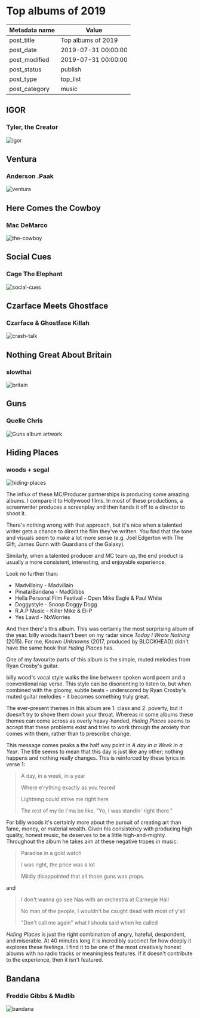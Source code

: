 # Top albums of 2019

| Metadata name | Value |
| --------- | ------ |
| post_title | Top albums of 2019 |
| post_date | 2019-07-31 00:00:00 |
| post_modified | 2019-07-31 00:00:00 |
| post_status | publish |
| post_type | top_list |
| post_category | music |

## IGOR

### Tyler, the Creator

![igor](/blog-posts/images/albums/2019/igor.jpg)

## Ventura

### Anderson .Paak

![ventura](/blog-posts/images/albums/2019/ventura.jpg)

## Here Comes the Cowboy

### Mac DeMarco

![the-cowboy](/blog-posts/images/albums/2019/the-cowboy.jpeg)

## Social Cues

### Cage The Elephant

![social-cues](/blog-posts/images/albums/2019/social-cues.jpg)

## Czarface Meets Ghostface

### Czarface & Ghostface Killah

![crash-talk](/blog-posts/images/albums/2019/ghostczar.jpg)

## Nothing Great About Britain

### slowthai

![britain](/blog-posts/images/albums/2019/britain.png)

## Guns

### Quelle Chris

![Guns album artwork](/blog-posts/images/albums/2019/guns.jpg)

## Hiding Places

### woods + segal

![hiding-places](/blog-posts/images/albums/2019/hiding-places.jpg)

The influx of these MC/Producer partnerships is producing some
amazing albums. I compare it to Hollywood films. In most of these
productions, a screenwriter produces a screenplay and then hands it
off to a director to shoot it.

There's nothing wrong with that approach, but it's nice when a
talented writer gets a chance to direct the film they've written.
You find that the tone and visuals seem to make a lot more sense
(e.g. Joel Edgerton with The Gift, James Gunn with Guardians of the Galaxy).

Similarly, when a talented producer and MC team up, the end product
is usually a more consistent, interesting, and enjoyable experience.

Look no further than:

- Madvillainy - Madvillain
- Pinata/Bandana - MadGibbs
- Hella Personal Film Festival - Open Mike Eagle & Paul White
- Doggystyle - Snoop Doggy Dogg
- R.A.P Music - Killer Mike & El-P
- Yes Lawd - NxWorries

And then there's this album. This was certainly the most surprising
album of the year. billy woods hasn't been on my radar since
*Today I Wrote Nothing* (2015). For me, *Known Unknowns* (2017,
produced by BLOCKHEAD) didn't have the same hook that *Hiding Places* has.

One of my favourite parts of this album is the simple, muted melodies
from Ryan Crosby's guitar.

billy wood's vocal style walks the line between spoken word poem and a
conventional rap verse. This style can be disorienting to
listen to, but when combined with the gloomy, subtle beats -
underscored by Ryan Crosby's muted guitar melodies - it becomes
something truly great.

The ever-present themes in this album are 1. class and 2. poverty, but
it doesn't try to shove them down your throat. Whereas in some albums
these themes can come across as overly heavy-handed, *Hiding Places*
seems to accept that these problems exist and tries to work through
the anxiety that comes with them, rather than to prescribe change.

This message comes peaks a the half way point in *A day in a Week in a Year*.
The title seems to mean that this day is just like any other; nothing
happens and nothing really changes. This is reinforced by these
 lyrics in verse 1:

> A day, in a week, in a year
>
> Where e'rything exactly as you feared
>
> Lightning could strike me right here
>
> The rest of my lie I'ma be like, "Yo, I was standin' right there."

For billy woods it's certainly more about the pursuit of creating art
than fame, money, or material wealth.
Given his consistency with producing high quality, honest music, he
deserves to be a little high-and-mighty. Throughout the album he
takes aim at these negative tropes in music:

> Paradise in a gold watch
>
> I was right, the price was a lot
>
> Mildly disappointed that all those guns was props.

and

> I don't wanna go see Nas with an orchestra at Carnegie Hall
>
> No man of the people, I wouldn't be caught dead with most of y'all
>
> "Don't call me again" what I shoula said when he called

*Hiding Places* is just the right combination of angry, hateful, despondent, and
miserable. At 40 minutes long it is incredibly succinct for how deeply
it explores these feelings. I find it to be one of the most creatively
honest albums with no radio tracks or meaningless features. If it doesn't
contribute to the experience, then it isn't featured.

## Bandana

### Freddie Gibbs & Madlib

![bandana](/blog-posts/images/albums/2019/bandana.jpeg)
